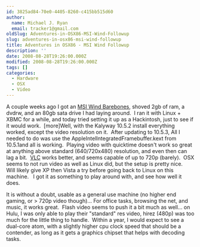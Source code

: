 ```yaml
---
id: 3825ad84-70e0-4405-8260-c415bb515d60
author:
  name: Michael J. Ryan
  email: tracker1@gmail.com
oldSlug: Adventures-in-OSX86-MSI-Wind-Followup
slug: adventures-in-osx86-msi-wind-followup
title: Adventures in OSX86 - MSI Wind Followup
description: ''
date: 2008-08-28T19:26:00.000Z
modified: 2008-08-28T19:26:00.000Z
tags: []
categories:
  - Hardware
  - OSX
  - Video
---
```


<p>A couple weeks ago I got an <a href="http://www.msicomputer.com/product/p_spec.asp?model=Wind_PC&amp;class=npc" test="true">MSI Wind Barebones</a>, shoved 2gb of ram, a dvdrw, and an 80gb sata drive I had laying around.&#xA0; I ran it with Linux + XBMC for a while, and today tried setting it up as a Hackintosh, just to see if it would work.&#xA0; [more]Well, with the Kalyway 10.5.2 install everything worked, except the video resolution on it.&#xA0; After updating to 10.5.3, All I needed to do was use the AppleIntelIntegratedFramebuffer.kext from 10.5.1and all is working.&#xA0; Playing video with quicktime doesn&apos;t work so great at anything above standard (640/720x480) resolution, and even then can lag a bit.&#xA0; <a href="http://www.videolan.org/vlc/download-macosx.html" test="true">VLC</a> works better, and seems capable of up to 720p (barely).&#xA0; OSX seems to not run video as well as Linux did, but the setup is pretty nice.&#xA0;&#xA0; Will likely give XP then Vista a try before going back to Linux on this machine.&#xA0;&#xA0; I got it as something to play around with, and see how well it does.</p>
<p>It is without a doubt, usable as a general use machine (no higher end gaming, or &gt; 720p video though)... For office tasks, browsing the net, and music, it works great.&#xA0; Flash video seems to push it a bit much as well... on Hulu, I was only able to play their &quot;standard&quot; res video, hirez (480p) was too much for the little thing to handle.&#xA0; Within a year, I would expect to see a dual-core atom, with a slightly higher cpu clock speed that should be a contender, as long as it gets a graphics chipset that helps with decoding tasks.</p>